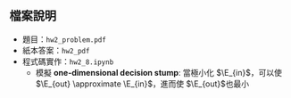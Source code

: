 ## 檔案說明

* 題目：`hw2_problem.pdf`
* 紙本答案：`hw2_pdf`
* 程式碼實作：`hw2_8.ipynb`
  - 模擬 **one-dimensional decision stump**: 當極小化 $\E_{in}$，可以使 $\E_{out} \approximate \E_{in}$，進而使 $\E_{out}$也最小

